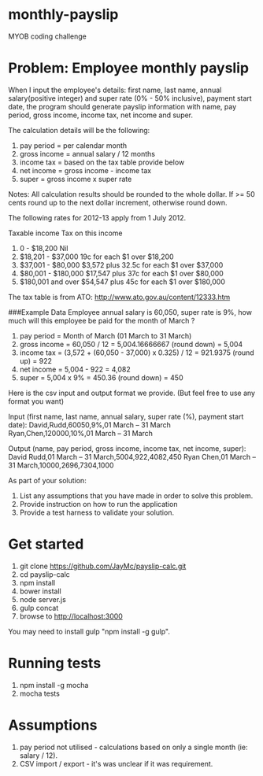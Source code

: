 # monthly-payslip
MYOB coding challenge

# Problem: Employee monthly payslip
When I input the employee's details: first name, last name, annual salary(positive integer) and super rate (0% - 50% inclusive), payment start date, the program should generate payslip information with name, pay period, gross income, income tax, net income and super.

The calculation details will be the following:
 1. pay period = per calendar month
 2. gross income = annual salary / 12 months
 3. income tax = based on the tax table provide below
 4. net income = gross income - income tax
 5. super = gross income x super rate

Notes: All calculation results should be rounded to the whole dollar. If >= 50 cents round up to the next dollar increment, otherwise round down.

The following rates for 2012-13 apply from 1 July 2012.

Taxable income Tax on this income
 1. 0 - $18,200 Nil
 2. $18,201 - $37,000 19c for each $1 over $18,200
 3. $37,001 - $80,000 $3,572 plus 32.5c for each $1 over $37,000
 4. $80,001 - $180,000 $17,547 plus 37c for each $1 over $80,000
 5. $180,001 and over $54,547 plus 45c for each $1 over $180,000

The tax table is from ATO: http://www.ato.gov.au/content/12333.htm

###Example Data
Employee annual salary is 60,050, super rate is 9%, how much will this employee be paid for the month of March ?
 1. pay period = Month of March (01 March to 31 March)
 2. gross income = 60,050 / 12 = 5,004.16666667 (round down) = 5,004
 3. income tax = (3,572 + (60,050 - 37,000) x 0.325) / 12 = 921.9375 (round up) = 922
 4. net income = 5,004 - 922 = 4,082
 5. super = 5,004 x 9% = 450.36 (round down) = 450

Here is the csv input and output format we provide. (But feel free to use any format you want)

Input (first name, last name, annual salary, super rate (%), payment start date):
David,Rudd,60050,9%,01 March – 31 March
Ryan,Chen,120000,10%,01 March – 31 March

Output (name, pay period, gross income, income tax, net income, super):
David Rudd,01 March – 31 March,5004,922,4082,450
Ryan Chen,01 March – 31 March,10000,2696,7304,1000

As part of your solution:
 1. List any assumptions that you have made in order to solve this problem.
 2. Provide instruction on how to run the application
 3. Provide a test harness to validate your solution.


# Get started
 1. git clone https://github.com/JayMc/payslip-calc.git
 2. cd payslip-calc
 3. npm install
 4. bower install
 5. node server.js
 6. gulp concat
 7. browse to [http://localhost:3000](http://localhost:3000)

You may need to install gulp "npm install -g gulp".


# Running tests
 1. npm install -g mocha
 2. mocha tests

# Assumptions
 1. pay period not utilised - calculations based on only a single month (ie: salary / 12). 
 2. CSV import / export - it's was unclear if it was requirement.
